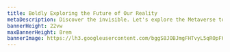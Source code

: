 ```yaml
---
title: Boldly Exploring the Future of Our Reality
metaDescription: Discover the invisible. Let's explore the Metaverse together. An emerging cultural evolution where virtual and reality combine.
bannerHeight: 22vw
maxBannerHeight: 8rem
bannerImage: https://lh3.googleusercontent.com/bggS8JOBJmgFHTvyL5qROpFKZEN96wJZQFDD3kC4WaLr5BPlzJdfDn-gYE8snsczMRtdj7Ir7DKdSBpsP1QGOXuzir_9AUw0i5fAoRkshOvfuatBrkoylvmOyxNhC3IoH7U8vLSt3Q=w2400
---
```

